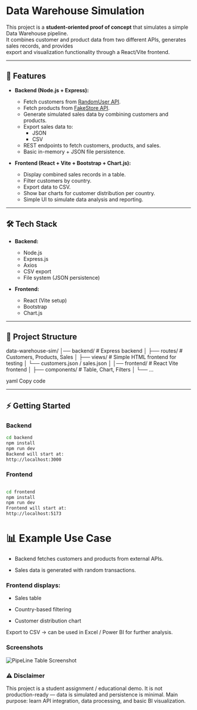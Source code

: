# Data Warehouse Simulation

This project is a **student-oriented proof of concept** that simulates a simple Data Warehouse pipeline.  
It combines customer and product data from two different APIs, generates sales records, and provides  
export and visualization functionality through a React/Vite frontend.

---

## 🚀 Features

- **Backend (Node.js + Express):**

  - Fetch customers from [RandomUser API](https://randomuser.me/).
  - Fetch products from [FakeStore API](https://fakestoreapi.com/).
  - Generate simulated sales data by combining customers and products.
  - Export sales data to:
    - JSON
    - CSV
  - REST endpoints to fetch customers, products, and sales.
  - Basic in-memory + JSON file persistence.

- **Frontend (React + Vite + Bootstrap + Chart.js):**
  - Display combined sales records in a table.
  - Filter customers by country.
  - Export data to CSV.
  - Show bar charts for customer distribution per country.
  - Simple UI to simulate data analysis and reporting.

---

## 🛠️ Tech Stack

- **Backend:**

  - Node.js
  - Express.js
  - Axios
  - CSV export
  - File system (JSON persistence)

- **Frontend:**
  - React (Vite setup)
  - Bootstrap
  - Chart.js

---

## 📂 Project Structure

data-warehouse-sim/
│── backend/ # Express backend
│ ├── routes/ # Customers, Products, Sales
│ ├── views/ # Simple HTML frontend for testing
│ └── customers.json / sales.json
│
│── frontend/ # React Vite frontend
│ ├── components/ # Table, Chart, Filters
│ └── ...

yaml
Copy code

---

## ⚡ Getting Started

### Backend

```bash
cd backend
npm install
npm run dev
Backend will start at:
http://localhost:3000
```

### Frontend

```bash

cd frontend
npm install
npm run dev
Frontend will start at:
http://localhost:5173
```

# 📊 Example Use Case

- Backend fetches customers and products from external APIs.

- Sales data is generated with random transactions.

### Frontend displays:

- Sales table

- Country-based filtering

- Customer distribution chart

Export to CSV → can be used in Excel / Power BI for further analysis.

### Screenshots

![PipeLine Table Screenshot](docs/datawaresim1.png)

### ⚠️ Disclaimer

This project is a student assignment / educational demo.
It is not production-ready — data is simulated and persistence is minimal.
Main purpose: learn API integration, data processing, and basic BI visualization.
